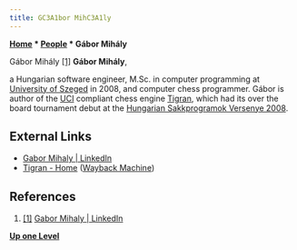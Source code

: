 ```yaml
---
title: GC3A1bor MihC3A1ly
---
```

**[Home](Home "Home") * [People](People "People") * Gábor Mihály**

[](https://www.linkedin.com/in/gabor-mihaly-20322150/) Gábor Mihály <a id="cite-note-1" href="#cite-ref-1">[1]</a>
**Gábor Mihály**,

a Hungarian software engineer, M.Sc. in computer programming at [University of Szeged](https://en.wikipedia.org/wiki/University_of_Szeged) in 2008, and computer chess programmer. Gábor is author of the [UCI](UCI "UCI") compliant chess engine [Tigran](Tigran "Tigran"), which had its over the board tournament debut at the [Hungarian Sakkprogramok Versenye 2008](MASPV_2008 "MASPV 2008").

## External Links

- [Gabor Mihaly | LinkedIn](https://www.linkedin.com/in/gabor-mihaly-20322150/)
- [Tigran - Home](https://web.archive.org/web/20140128101142/http://tigran.swhu.tk/) ([Wayback Machine](https://en.wikipedia.org/wiki/Wayback_Machine))

## References

1. <a id="cite-ref-1" href="#cite-note-1">[1]</a> [Gabor Mihaly | LinkedIn](https://www.linkedin.com/in/gabor-mihaly-20322150/)

**[Up one Level](People "People")**

